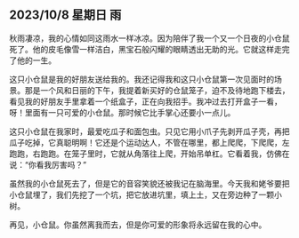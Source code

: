 ## 2023/10/8 星期日 雨

秋雨凄凉，我的心情如同这雨水一样冰凉。因为陪伴了我一个又一个日夜的小仓鼠死了。他的皮毛像雪一样洁白，黑宝石般闪耀的眼睛透出无助的光。它就这样走完了他的一生。

这只小仓鼠是我的好朋友送给我的。我还记得我和这只小仓鼠第一次见面时的场景。那是一个风和日丽的下午，我提着新买好的仓鼠笼子，迫不及待地跑下楼去，看见我的好朋友手里拿着一个纸盒子，正在向我招手。我冲过去打开盒子一看，呀！里面有一只可爱的小仓鼠。那时候它比手掌心还要小一点儿。

这只小仓鼠在我家时，最爱吃瓜子和面包虫。只见它用小爪子先剥开瓜子壳，再把瓜子吃掉，它真聪明啊！它还是个运动达人，不管在哪里，都上爬爬，下爬爬，左跑跑，右跑跑。在笼子里时，它就从角落往上爬，开始吊单杠。它看着我，仿佛在说：“你看我厉害吗？”

虽然我的小仓鼠死去了，但是它的音容笑貌还被我记在脑海里。今天我和姥爷要把小仓鼠埋了，我们先挖了一个坑，把它放进坑里，填上土，又在旁边种了一颗小树。

再见，小仓鼠。你虽然离我而去，但是你可爱的形象将永远留在我的心中。

